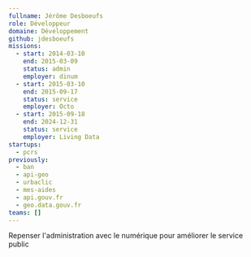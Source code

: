 ```yaml
---
fullname: Jérôme Desboeufs
role: Développeur
domaine: Développement
github: jdesboeufs
missions:
  - start: 2014-03-10
    end: 2015-03-09
    status: admin
    employer: dinum
  - start: 2015-03-10
    end: 2015-09-17
    status: service
    employer: Octo
  - start: 2015-09-18
    end: 2024-12-31
    status: service
    employer: Living Data
startups:
  - pcrs
previously:
  - ban
  - api-geo
  - urbaclic
  - mes-aides
  - api.gouv.fr
  - geo.data.gouv.fr
teams: []
---
```

Repenser l'administration avec le numérique pour améliorer le service public

